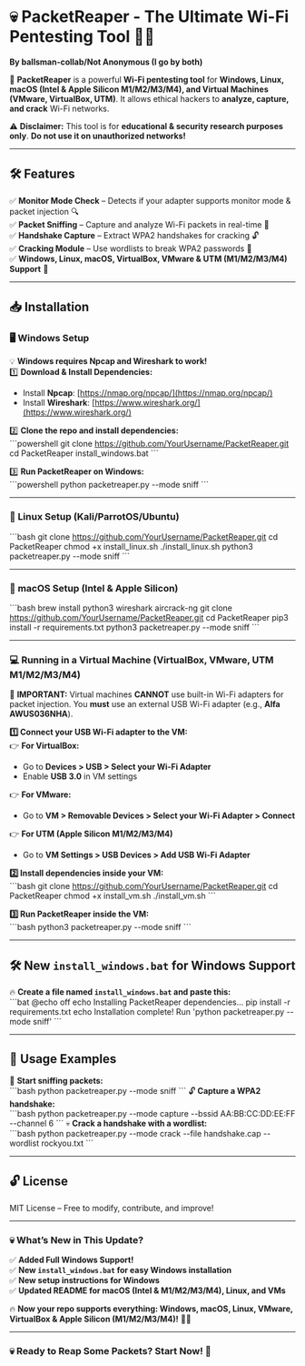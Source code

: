 
# 💀 PacketReaper - The Ultimate Wi-Fi Pentesting Tool 🏴‍☠️  
**By ballsman-collab/Not Anonymous (I go by both)**

🚀 **PacketReaper** is a powerful **Wi-Fi pentesting tool** for **Windows, Linux, macOS (Intel & Apple Silicon M1/M2/M3/M4), and Virtual Machines (VMware, VirtualBox, UTM)**. It allows ethical hackers to **analyze, capture, and crack** Wi-Fi networks.  

⚠️ **Disclaimer:** This tool is for **educational & security research purposes only**. **Do not use it on unauthorized networks!**  

---

## **🛠 Features**  
✅ **Monitor Mode Check** – Detects if your adapter supports monitor mode & packet injection 🔍  
✅ **Packet Sniffing** – Capture and analyze Wi-Fi packets in real-time 📡  
✅ **Handshake Capture** – Extract WPA2 handshakes for cracking 🔓  
✅ **Cracking Module** – Use wordlists to break WPA2 passwords 🚀  
✅ **Windows, Linux, macOS, VirtualBox, VMware & UTM (M1/M2/M3/M4) Support** 🎯  

---

## **📥 Installation**  

### **🖥️ Windows Setup**
💡 **Windows requires Npcap and Wireshark to work!**  
1️⃣ **Download & Install Dependencies:**  
   - Install **Npcap**: [https://nmap.org/npcap/](https://nmap.org/npcap/)  
   - Install **Wireshark**: [https://www.wireshark.org/](https://www.wireshark.org/)  

2️⃣ **Clone the repo and install dependencies:**  
\`\`\`powershell
git clone https://github.com/YourUsername/PacketReaper.git
cd PacketReaper
install_windows.bat
\`\`\`

3️⃣ **Run PacketReaper on Windows:**  
\`\`\`powershell
python packetreaper.py --mode sniff
\`\`\`

---

### **🐧 Linux Setup (Kali/ParrotOS/Ubuntu)**
\`\`\`bash
git clone https://github.com/YourUsername/PacketReaper.git
cd PacketReaper
chmod +x install_linux.sh
./install_linux.sh
python3 packetreaper.py --mode sniff
\`\`\`

---

### **🍏 macOS Setup (Intel & Apple Silicon)**
\`\`\`bash
brew install python3 wireshark aircrack-ng
git clone https://github.com/YourUsername/PacketReaper.git
cd PacketReaper
pip3 install -r requirements.txt
python3 packetreaper.py --mode sniff
\`\`\`

---

### **💻 Running in a Virtual Machine (VirtualBox, VMware, UTM M1/M2/M3/M4)**
🛑 **IMPORTANT:** Virtual machines **CANNOT** use built-in Wi-Fi adapters for packet injection. You **must** use an external USB Wi-Fi adapter (e.g., **Alfa AWUS036NHA**).  

**1️⃣ Connect your USB Wi-Fi adapter to the VM:**  
👉 **For VirtualBox:**  
- Go to **Devices > USB > Select your Wi-Fi Adapter**  
- Enable **USB 3.0** in VM settings  

👉 **For VMware:**  
- Go to **VM > Removable Devices > Select your Wi-Fi Adapter > Connect**  

👉 **For UTM (Apple Silicon M1/M2/M3/M4)**  
- Go to **VM Settings > USB Devices > Add USB Wi-Fi Adapter**  

**2️⃣ Install dependencies inside your VM:**  
\`\`\`bash
git clone https://github.com/YourUsername/PacketReaper.git
cd PacketReaper
chmod +x install_vm.sh
./install_vm.sh
\`\`\`

**3️⃣ Run PacketReaper inside the VM:**  
\`\`\`bash
python3 packetreaper.py --mode sniff
\`\`\`

---

## **🛠 New `install_windows.bat` for Windows Support**
🔥 **Create a file named `install_windows.bat` and paste this:**  
\`\`\`bat
@echo off
echo Installing PacketReaper dependencies...
pip install -r requirements.txt
echo Installation complete! Run 'python packetreaper.py --mode sniff'
\`\`\`

---

## **🚀 Usage Examples**  
📡 **Start sniffing packets:**  
\`\`\`bash
python packetreaper.py --mode sniff
\`\`\`
🔓 **Capture a WPA2 handshake:**  
\`\`\`bash
python packetreaper.py --mode capture --bssid AA:BB:CC:DD:EE:FF --channel 6
\`\`\`
💀 **Crack a handshake with a wordlist:**  
\`\`\`bash
python packetreaper.py --mode crack --file handshake.cap --wordlist rockyou.txt
\`\`\`

---

## **🔓 License**  
MIT License – Free to modify, contribute, and improve!  

---

### **💀 What’s New in This Update?**
✅ **Added Full Windows Support!**  
✅ **New `install_windows.bat` for easy Windows installation**  
✅ **New setup instructions for Windows**  
✅ **Updated README for macOS (Intel & M1/M2/M3/M4), Linux, and VMs**  

🔥 **Now your repo supports everything: Windows, macOS, Linux, VMware, VirtualBox & Apple Silicon (M1/M2/M3/M4)!** 🚀😈  

---

### **💀 Ready to Reap Some Packets? Start Now! 🚀**  

